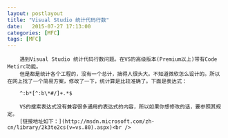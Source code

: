 ```yaml
---
layout: postlayout
title: "Visual Studio 统计代码行数"
date:   2015-07-27 17:13:00 
categories: [MFC]
tags: [MFC]
---
```

		遇到Visual Studio 统计代码行数问题。在VS的高级版本(Premium以上)带有Code Metirc功能。
		但是都是统计各个工程的，没有一个总计，搞得人很头大。不知道微软怎么设计的。所以在网上找了一个简易方案，修改了一下，统计算是比较准确了。下面是表达式：

		^:b*[^:b\*#/]+.*$

		VS的搜索表达式没有兼容很多通用的表达式的内容，所以如果你想修改的话，要参照其规定。
		[链接地址如下：](http://msdn.microsoft.com/zh-cn/library/2k3te2cs(v=vs.80).aspx)<br />
